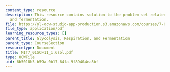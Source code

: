 ```yaml
---
content_type: resource
description: This resource contains solution to the problem set related to respiration
  and fermentation.
file: https://ol-ocw-studio-app-production.s3.amazonaws.com/courses/7-01sc-fundamentals-of-biology-fall-2011/6b5018b5b59a0b1764fa9f89404ea5bf_MIT7_01SCF11_1.6sol.pdf
file_type: application/pdf
learning_resource_types: []
parent_title: Glycolysis, Respiration, and Fermentation
parent_type: CourseSection
resourcetype: Document
title: MIT7_01SCF11_1.6sol.pdf
type: OCWFile
uid: 6b5018b5-b59a-0b17-64fa-9f89404ea5bf
---
```

